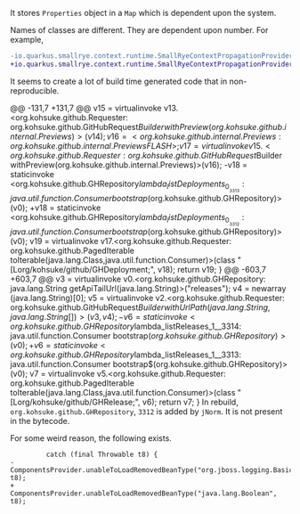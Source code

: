 It stores `Properties` object in a `Map` which is dependent upon the system.

Names of classes are different. They are dependent upon number.
For example,
```diff
-io.quarkus.smallrye.context.runtime.SmallRyeContextPropagationProvider_ProducerMethod_getAllThreadContext_0976a7142503aa8fe2c89bb7ef3f2613a1f1e921_Bean v49;
+io.quarkus.smallrye.context.runtime.SmallRyeContextPropagationProvider_ProducerMethod_getAllThreadContext_0976a7142503aa8fe2c89bb7ef3f2613a1f1e921_Bean v51;
```

It seems to create a lot of build time generated code that in non-reproducible.

@@ -131,7 +131,7 @@
 v15 = virtualinvoke v13.<org.kohsuke.github.Requester: org.kohsuke.github.GitHubRequest$Builder withPreview(org.kohsuke.github.internal.Previews)>(v14);
 v16 = <org.kohsuke.github.internal.Previews: org.kohsuke.github.internal.Previews FLASH>;
 v17 = virtualinvoke v15.<org.kohsuke.github.Requester: org.kohsuke.github.GitHubRequest$Builder withPreview(org.kohsuke.github.internal.Previews)>(v16);
-v18 = staticinvoke <org.kohsuke.github.GHRepository$lambda_listDeployments_0__3313: java.util.function.Consumer bootstrap$(org.kohsuke.github.GHRepository)>(v0);
+v18 = staticinvoke <org.kohsuke.github.GHRepository$lambda_listDeployments_0__3312: java.util.function.Consumer bootstrap$(org.kohsuke.github.GHRepository)>(v0);
 v19 = virtualinvoke v17.<org.kohsuke.github.Requester: org.kohsuke.github.PagedIterable toIterable(java.lang.Class,java.util.function.Consumer)>(class "[Lorg/kohsuke/github/GHDeployment;", v18);
 return v19;
 }
@@ -603,7 +603,7 @@
 v3 = virtualinvoke v0.<org.kohsuke.github.GHRepository: java.lang.String getApiTailUrl(java.lang.String)>("releases");
 v4 = newarray (java.lang.String)[0];
 v5 = virtualinvoke v2.<org.kohsuke.github.Requester: org.kohsuke.github.GitHubRequest$Builder withUrlPath(java.lang.String,java.lang.String[])>(v3, v4);
-v6 = staticinvoke <org.kohsuke.github.GHRepository$lambda_listReleases_1__3314: java.util.function.Consumer bootstrap$(org.kohsuke.github.GHRepository)>(v0);
+v6 = staticinvoke <org.kohsuke.github.GHRepository$lambda_listReleases_1__3313: java.util.function.Consumer bootstrap$(org.kohsuke.github.GHRepository)>(v0);
 v7 = virtualinvoke v5.<org.kohsuke.github.Requester: org.kohsuke.github.PagedIterable toIterable(java.lang.Class,java.util.function.Consumer)>(class "[Lorg/kohsuke/github/GHRelease;", v6);
 return v7;
 }
In rebuild, `org.kohsuke.github.GHRepository`, `3312` is added by `jNorm`. It is not present in the bytecode.

For some weird reason, the following exists.

```
         catch (final Throwable t8) {
-            ComponentsProvider.unableToLoadRemovedBeanType("org.jboss.logging.BasicLogger", t8);
+            ComponentsProvider.unableToLoadRemovedBeanType("java.lang.Boolean", t8);
```